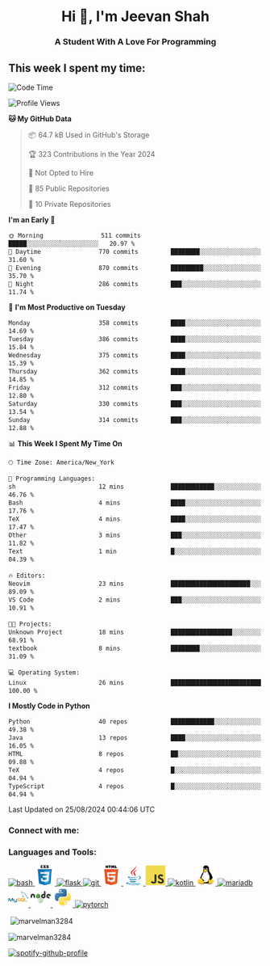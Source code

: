 <h1 align="center">Hi 👋, I'm Jeevan Shah</h1>
<h3 align="center">A Student With A Love For Programming</h3>

## This week I spent my time:

<!--START_SECTION:waka-->
![Code Time](http://img.shields.io/badge/Code%20Time-545%20hrs%2058%20mins-blue)

![Profile Views](http://img.shields.io/badge/Profile%20Views-0-blue)

**🐱 My GitHub Data** 

> 📦 64.7 kB Used in GitHub's Storage 
 > 
> 🏆 323 Contributions in the Year 2024
 > 
> 🚫 Not Opted to Hire
 > 
> 📜 85 Public Repositories 
 > 
> 🔑 10 Private Repositories 
 > 
**I'm an Early 🐤** 

```text
🌞 Morning                511 commits         █████░░░░░░░░░░░░░░░░░░░░   20.97 % 
🌆 Daytime                770 commits         ████████░░░░░░░░░░░░░░░░░   31.60 % 
🌃 Evening                870 commits         █████████░░░░░░░░░░░░░░░░   35.70 % 
🌙 Night                  286 commits         ███░░░░░░░░░░░░░░░░░░░░░░   11.74 % 
```
📅 **I'm Most Productive on Tuesday** 

```text
Monday                   358 commits         ████░░░░░░░░░░░░░░░░░░░░░   14.69 % 
Tuesday                  386 commits         ████░░░░░░░░░░░░░░░░░░░░░   15.84 % 
Wednesday                375 commits         ████░░░░░░░░░░░░░░░░░░░░░   15.39 % 
Thursday                 362 commits         ████░░░░░░░░░░░░░░░░░░░░░   14.85 % 
Friday                   312 commits         ███░░░░░░░░░░░░░░░░░░░░░░   12.80 % 
Saturday                 330 commits         ███░░░░░░░░░░░░░░░░░░░░░░   13.54 % 
Sunday                   314 commits         ███░░░░░░░░░░░░░░░░░░░░░░   12.88 % 
```


📊 **This Week I Spent My Time On** 

```text
🕑︎ Time Zone: America/New_York

💬 Programming Languages: 
sh                       12 mins             ████████████░░░░░░░░░░░░░   46.76 % 
Bash                     4 mins              ████░░░░░░░░░░░░░░░░░░░░░   17.76 % 
TeX                      4 mins              ████░░░░░░░░░░░░░░░░░░░░░   17.47 % 
Other                    3 mins              ███░░░░░░░░░░░░░░░░░░░░░░   11.82 % 
Text                     1 min               █░░░░░░░░░░░░░░░░░░░░░░░░   04.39 % 

🔥 Editors: 
Neovim                   23 mins             ██████████████████████░░░   89.09 % 
VS Code                  2 mins              ███░░░░░░░░░░░░░░░░░░░░░░   10.91 % 

🐱‍💻 Projects: 
Unknown Project          18 mins             █████████████████░░░░░░░░   68.91 % 
textbook                 8 mins              ████████░░░░░░░░░░░░░░░░░   31.09 % 

💻 Operating System: 
Linux                    26 mins             █████████████████████████   100.00 % 
```

**I Mostly Code in Python** 

```text
Python                   40 repos            ████████████░░░░░░░░░░░░░   49.38 % 
Java                     13 repos            ████░░░░░░░░░░░░░░░░░░░░░   16.05 % 
HTML                     8 repos             ██░░░░░░░░░░░░░░░░░░░░░░░   09.88 % 
TeX                      4 repos             █░░░░░░░░░░░░░░░░░░░░░░░░   04.94 % 
TypeScript               4 repos             █░░░░░░░░░░░░░░░░░░░░░░░░   04.94 % 
```




 Last Updated on 25/08/2024 00:44:06 UTC
<!--END_SECTION:waka-->

<h3 align="left">Connect with me:</h3>
<p align="left">

</p>

<h3 align="left">Languages and Tools:</h3>
<p align="left"> <a href="https://www.gnu.org/software/bash/" target="_blank"> <img src="https://www.vectorlogo.zone/logos/gnu_bash/gnu_bash-icon.svg" alt="bash" width="40" height="40"/> </a> <a href="https://www.w3schools.com/css/" target="_blank"> <img src="https://raw.githubusercontent.com/devicons/devicon/master/icons/css3/css3-original-wordmark.svg" alt="css3" width="40" height="40"/> </a> <a href="https://flask.palletsprojects.com/" target="_blank"> <img src="https://www.vectorlogo.zone/logos/pocoo_flask/pocoo_flask-icon.svg" alt="flask" width="40" height="40"/> </a> <a href="https://git-scm.com/" target="_blank"> <img src="https://www.vectorlogo.zone/logos/git-scm/git-scm-icon.svg" alt="git" width="40" height="40"/> </a> <a href="https://www.w3.org/html/" target="_blank"> <img src="https://raw.githubusercontent.com/devicons/devicon/master/icons/html5/html5-original-wordmark.svg" alt="html5" width="40" height="40"/> </a> <a href="https://www.java.com" target="_blank"> <img src="https://raw.githubusercontent.com/devicons/devicon/master/icons/java/java-original.svg" alt="java" width="40" height="40"/> </a> <a href="https://developer.mozilla.org/en-US/docs/Web/JavaScript" target="_blank"> <img src="https://raw.githubusercontent.com/devicons/devicon/master/icons/javascript/javascript-original.svg" alt="javascript" width="40" height="40"/> </a> <a href="https://kotlinlang.org" target="_blank"> <img src="https://www.vectorlogo.zone/logos/kotlinlang/kotlinlang-icon.svg" alt="kotlin" width="40" height="40"/> </a> <a href="https://www.linux.org/" target="_blank"> <img src="https://raw.githubusercontent.com/devicons/devicon/master/icons/linux/linux-original.svg" alt="linux" width="40" height="40"/> </a> <a href="https://mariadb.org/" target="_blank"> <img src="https://www.vectorlogo.zone/logos/mariadb/mariadb-icon.svg" alt="mariadb" width="40" height="40"/> </a> <a href="https://www.mysql.com/" target="_blank"> <img src="https://raw.githubusercontent.com/devicons/devicon/master/icons/mysql/mysql-original-wordmark.svg" alt="mysql" width="40" height="40"/> </a> <a href="https://nodejs.org" target="_blank"> <img src="https://raw.githubusercontent.com/devicons/devicon/master/icons/nodejs/nodejs-original-wordmark.svg" alt="nodejs" width="40" height="40"/> </a> <a href="https://www.python.org" target="_blank"> <img src="https://raw.githubusercontent.com/devicons/devicon/master/icons/python/python-original.svg" alt="python" width="40" height="40"/> </a> <a href="https://pytorch.org/" target="_blank"> <img src="https://www.vectorlogo.zone/logos/pytorch/pytorch-icon.svg" alt="pytorch" width="40" height="40"/> </a> </p>


<p>&nbsp;<img align="center" src="https://github-readme-stats.vercel.app/api?username=marvelman3284&show_icons=true&locale=en&theme=blue-green" alt="marvelman3284" /></p>

<p><img align="center" src="https://github-readme-streak-stats.herokuapp.com/?user=marvelman3284&theme=blue-green" alt="marvelman3284" /></p>


[![spotify-github-profile](https://spotify-github-profile.vercel.app/api/view?uid=lp0lvf5zzesrwq2hdzmfnkjsq&cover_image=true&theme=default)](https://github.com/kittinan/spotify-github-profile)
